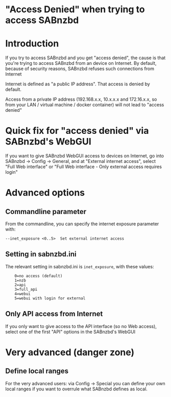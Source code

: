 # "Access Denied" when trying to access SABnzbd

# Introduction

If you try to access SABnzbd and you get "access denied", the cause is that you're trying to access SABnzbd from an device on Internet. 
By default, because of security reasons, SABnzbd refuses such connections from Internet

Internet is defined as "a public IP address". That access is denied by default.

Access from a private IP address (192.168.x.x, 10.x.x.x and 172.16.x.x, so from your LAN / virtual machine / docker container) will not lead to "access denied"

# Quick fix for "access denied" via SABnzbd's WebGUI

If you want to give SABnzbd WebGUI access to devices on Internet, go into SABnzbd -> Config -> General, 
and at "External internet access", select "Full Web interface"  or "Full Web interface - Only external access requires login"

# Advanced options
## Commandline parameter

From the commandline, you can specify the internet exposure parameter with:

```
--inet_exposure <0..5>  Set external internet access
```

## Setting in sabnzbd.ini

The relevant setting in sabnzbd.ini is `inet_exposure`, with these values:

```
    0=no access (default)
    1=nzb
    2=api
    3=full_api
    4=webui
    5=webui with login for external
```


## Only API access from Internet

If you only want to give access to the API interface (so no Web access), select one of the first "API" options in the SABnzbd's WebGUI


# Very advanced (danger zone)

## Define local ranges

For the very advanced users: via Config -> Special you can define your own local ranges if you want to overrule what SABnzbd defines as local.



    


